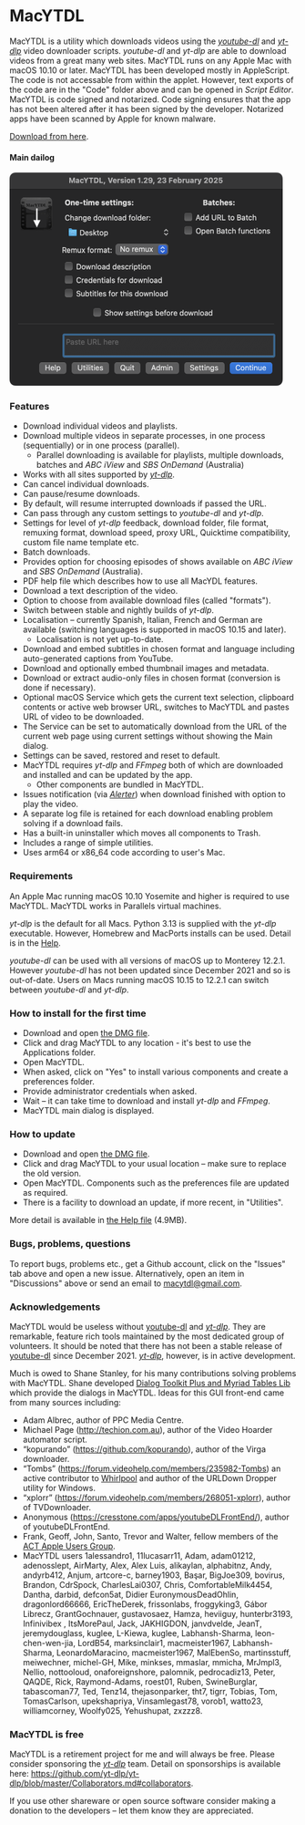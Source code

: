 # MacYTDL

MacYTDL is a utility which downloads videos using the [_youtube-dl_](https://github.com/ytdl-org/youtube-dl) and [_yt-dlp_](https://github.com/yt-dlp/yt-dlp) video downloader scripts. _youtube-dl_ and _yt-dlp_ are able to download videos from a great many web sites. MacYTDL runs on any Apple Mac with macOS 10.10 or later. MacYTDL has been developed mostly in AppleScript. The code is not accessable from within the applet. However, text exports of the code are in the "Code" folder above and can be opened in _Script Editor_. MacYTDL is code signed and notarized. Code signing ensures that the app has not been altered after it has been signed by the developer. Notarized apps have been scanned by Apple for known malware.

[Download from here](https://github.com/section83/MacYTDL/releases/download/1.29.1/MacYTDL-v1.29.1.dmg).

#### Main dailog

<img src="https://github.com/section83/MacYTDL/blob/master/Images/Main.png" width="480" height="374">

### Features

* Download individual videos and playlists.
* Download multiple videos in separate processes, in one process (sequentially) or in one process (parallel).
   * Parallel downloading is available for playlists, multiple downloads, batches and _ABC iView_ and _SBS OnDemand_ (Australia)
* Works with all sites supported by [_yt-dlp_](https://github.com/yt-dlp/yt-dlp/blob/master/supportedsites.md).
* Can cancel individual downloads.
* Can pause/resume downloads.
* By default, will resume interrupted downloads if passed the URL.
* Can pass through any custom settings to _youtube-dl_ and _yt-dlp_.
* Settings for level of _yt-dlp_ feedback, download folder, file format, remuxing format, download speed, proxy URL, Quicktime compatibility, custom file name template etc.
* Batch downloads.
* Provides option for choosing episodes of shows available on _ABC iView_ and _SBS OnDemand_ (Australia).
* PDF help file which describes how to use all MacYDL features.
* Download a text description of the video.
* Option to choose from available download files (called "formats").
* Switch between stable and nightly builds of _yt-dlp_.
* Localisation – currently Spanish, Italian, French and German are available (switching languages is supported in macOS 10.15 and later).
  * Localisation is not yet up-to-date.
* Download and embed subtitles in chosen format and language including auto-generated captions from YouTube.
* Download and optionally embed thumbnail images and metadata.
* Download or extract audio-only files in chosen format (conversion is done if necessary).
* Optional macOS Service which gets the current text selection, clipboard contents or active web browser URL, switches to MacYTDL and pastes URL of video to be downloaded.
* The Service can be set to automatically download from the URL of the current web page using current settings without showing the Main dialog.
* Settings can be saved, restored and reset to default.
* MacYTDL requires _yt-dlp_ and _FFmpeg_ both of which are downloaded and installed and can be updated by the app.
  * Other components are bundled in MacYTDL.
* Issues notification (via [*Alerter*](https://github.com/vjeantet/alerter)) when download finished with option to play the video.
* A separate log file is retained for each download enabling problem solving if a download fails.
* Has a built-in uninstaller which moves all components to Trash.
* Includes a range of simple utilities.
* Uses arm64 or x86_64 code according to user's Mac.

### Requirements

An Apple Mac running macOS 10.10 Yosemite and higher is required to use MacYTDL. MacYTDL works in Parallels virtual machines.

_yt-dlp_ is the default for all Macs. Python 3.13 is supplied with the _yt-dlp_ executable. However, Homebrew and MacPorts installs can be used. Detail is in the [Help](https://github.com/section83/MacYTDL/blob/master/Help.pdf).

_youtube-dl_ can be used with all versions of macOS up to Monterey 12.2.1. However _youtube-dl_ has not been updated since December 2021 and so is out-of-date. Users on Macs running macOS 10.15 to 12.2.1 can switch between _youtube-dl_ and _yt-dlp_.

### How to install for the first time

* Download and open [the DMG file](https://github.com/section83/MacYTDL/releases/download/1.29.1/MacYTDL-v1.29.1.dmg).
* Click and drag MacYTDL to any location - it's best to use the Applications folder.
* Open MacYTDL.
* When asked, click on "Yes" to install various components and create a preferences folder.
* Provide administrator credentials when asked.
* Wait – it can take time to download and install _yt-dlp_ and _FFmpeg_.
* MacYTDL main dialog is displayed.

### How to update

* Download and open [the DMG file](https://github.com/section83/MacYTDL/releases/download/1.29.1/MacYTDL-v1.29.1.dmg).
* Click and drag MacYTDL to your usual location – make sure to replace the old version.
* Open MacYTDL. Components such as the preferences file are updated as required.
* There is a facility to download an update, if more recent, in "Utilities".

More detail is available in [the Help file](https://github.com/section83/MacYTDL/blob/master/Help.pdf) (4.9MB).

### Bugs, problems, questions
To report bugs, problems etc., get a Github account, click on the "Issues" tab above and open a new issue.  Alternatively, open an item in "Discussions" above or send an email to macytdl@gmail.com.

### Acknowledgements

MacYTDL would be useless without [youtube-dl](https://github.com/ytdl-org/youtube-dl) and [_yt-dlp_](https://github.com/yt-dlp/yt-dlp). They are remarkable, feature rich tools maintained by the most dedicated group of volunteers. It should be noted that there has not been a stable release of [youtube-dl](https://github.com/ytdl-org/youtube-dl) since December 2021. [_yt-dlp_](https://github.com/yt-dlp/yt-dlp), however, is in active development.

Much is owed to Shane Stanley, for his many contributions solving problems with MacYTDL. Shane developed [Dialog Toolkit Plus and Myriad Tables Lib](https://latenightsw.com/support/freeware/) which provide the dialogs in MacYTDL. Ideas for this GUI front-end came from many sources including:

* Adam Albrec, author of PPC Media Centre.
* Michael Page (http://techion.com.au), author of the Video Hoarder automator script.
* “kopurando” (https://github.com/kopurando), author of the Virga downloader.
* “Tombs” (https://forum.videohelp.com/members/235982-Tombs) an active contributor to [Whirlpool](www.whirlpool.net.au) and author of the URLDown Dropper utility for Windows.
* “xplorr” (https://forum.videohelp.com/members/268051-xplorr), author of TVDownloader.
* Anonymous (https://cresstone.com/apps/youtubeDLFrontEnd/), author of youtubeDLFrontEnd.
* Frank, Geoff, John, Santo, Trevor and Walter, fellow members of the [ACT Apple Users Group](https://www.actapple.org.au).
* MacYTDL users 1alessandro1, 11lucasarr11, Adam, adam01212, adenosslept, AirMarty, Alex, Alex Luis, alikaylan, alphabitnz, Andy, andyrb412, Anjum, artcore-c, barney1903, Başar, BigJoe309, bovirus, Brandon, CdrSpock, CharlesLai0307, Chris, ComfortableMilk4454, Dantha, darbid, defcon5at, Didier EuronymousDeadOhlin, dragonlord66666, EricTheDerek, frissonlabs, froggyking3, Gábor Librecz, GrantGochnauer, gustavosaez, Hamza, heviiguy, hunterbr3193, Infinivibex , ItsMorePaul, Jack, JAKHIGDON, janvdvelde, JeanT, jeremydouglass, kuglee, L-Kiewa, kuglee, Labhansh-Sharma, leon-chen-wen-jia, LordB54, marksinclair1, macmeister1967, Labhansh-Sharma, LeonardoMaracino, macmeister1967, MalEbenSo, martinsstuff, meiwechner, michel-GH, Mike, minkses, mmaslar, mmicha, MrJmpl3, Nellio, nottooloud, onaforeignshore, palomnik, pedrocadiz13, Peter, QAQDE, Rick, Raymond-Adams, roest01, Ruben, SwineBurglar, tabascoman77, Ted, Tenz14, thejasonparker, tht7, tigrr, Tobias, Tom, TomasCarlson, upekshapriya, Vinsamlegast78, vorob1, watto23, williamcorney, Woolfy025, Yehushupat, zxzzz8.

### MacYTDL is free

MacYTDL is a retirement project for me and will always be free. Please consider sponsoring the [_yt-dlp_](https://github.com/yt-dlp/yt-dlp) team. Detail on sponsorships is available here: https://github.com/yt-dlp/yt-dlp/blob/master/Collaborators.md#collaborators.

If you use other shareware or open source software consider making a donation to the developers – let them know they are appreciated.
